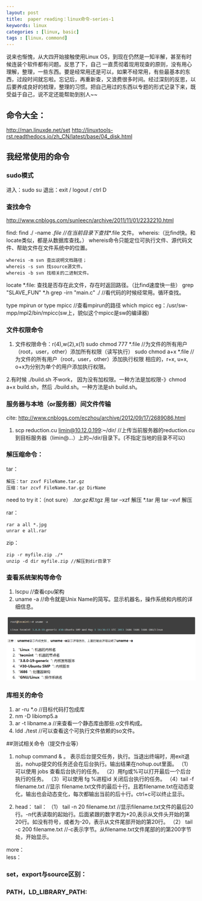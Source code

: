```yaml
---
layout: post
title:  paper reading：linux命令-series-1
keywords: linux
categories : [linux, basic]
tags : [linux，commond]
---
```


说来也惭愧，从大四开始接触使用Linux OS，到现在仍然是一知半解，甚至有时候连装个软件都有问题。反思了下，自己 一直贯彻着现用现查的原则，没有用心理解，整理，一些东西。要是经常用还是可以，如果不经常用，有些最基本的东西，过段时间就忘啦。忘记后，再重新查，又浪费很多时间。经过深刻的反思，以后要养成良好的梳理，整理的习惯。把自己用过的东西以专题的形式记录下来，既受益于自己，说不定还能帮助到别人~~

## 命令大全：
http://man.linuxde.net/set
http://linuxtools-rst.readthedocs.io/zh_CN/latest/base/04_disk.html


## 我经常使用的命令

### sudo模式
进入：sudo su
退出：exit / logout / ctrl D

### 查找命令
http://www.cnblogs.com/sunleecn/archive/2011/11/01/2232210.html

find: find ./ -name *.file    //在当前目录下查找**.file 文件。
whereis:（比find快。和locate类似，都是从数据库查找。）
whereis命令只能定位可执行文件、源代码文件、帮助文件在文件系统中的位置。

	whereis -m svn 查出说明文档路径；
	whereis -s svn 找source源文件。
	whereis -b svn 找相关的二进制文件。
	
locate *.file: 查找是否存在此文件，存在时返回路径。（比find速度快一些）
grep "SLAVE_FUN" *.h
grep -irn "main.c" ./    //看代码的时候经常用。循环查找。

type mpirun or type mpicc //查看mpirun的路径
which mpicc
eg：/usr/sw-mpp/mpi2/bin/mpicc(sw上，貌似这个mpicc是sw的编译器)


### 文件权限命令

1. 文件权限命令：r(4),w(2),x(1)
sudo chmod 777 *.file  //为文件的所有用户（root，user，other）添加所有权限（读写执行）
sudo chmod a+x  *.file //为文件的所有用户（root，user，other）添加执行权限
相应的，r+x, u+x, o+x为分别为单个的用户添加执行权限。

2.有时候 ./build.sh 不work， 因为没有加权限。一种方法是加权限-》chmod a+x build.sh，然后 ./build.sh。一种方法是sh build.sh。


### 服务器与本地（or服务器）间文件传输
cite:
http://www.cnblogs.com/eczhou/archive/2012/09/17/2689086.html

1. scp reduction.cu limin@10.12.0.199:~/dir/
//上传当前服务器的reduction.cu到目标服务器（limin@...）上的~/dir/目录下。(不指定当地的目录不可以)


### 解压缩命令：
tar：

	解压：tar zxvf FileName.tar.gz
	压缩：tar zcvf FileName.tar.gz DirName
need to try it：（not sure）
*.tar.gz和*.tgz 用 tar –xzf 解压
*.tar 用 tar –xvf 解压


 rar：

	rar a all *.jpg
	unrar e all.rar
zip：
			
	zip -r myfile.zip ./*
	unzip -d dir myfile.zip //解压到dir目录下

### 查看系统架构等命令
1. lscpu    //查看cpu架构
2.  uname -a  //命令就是Unix Name的简写。显示机器名，操作系统和内核的详细信息。

![uname](./images/uname.png)


### 库相关的命令
1. ar -ru *.o //目标代码打包成库 
2. nm -D libiomp5.a
3. ar -t libname.a //来查看一个静态库由那些.o文件构成。
4. ldd ./test //可以查看这个可执行文件依赖的so文件。

##测试相关命令（提交作业等）
1. nohup command & 。
表示后台提交任务，执行。当退出终端时，用exit退出，nohup提交的任务还会在后台执行。输出结果在nohup.out里面。
（1）可以使用 jobs 查看后台执行的任务。
（2）用fg或%可以打开最后一个后台执行的任务。
（3）可以使用 fg %进程id 关闭后台执行的任务。
（4）tail -f filename.txt  //显示 filename.txt文件的最后十行。且若filename.txt在动态变化，输出也会动态变化，每次都输出当前的后十行。ctrl+c可以终止显示。

2. head：
tail：
（1）	tail -n 20 filename.txt //显示filename.txt文件的最后20行。-n代表读取的起始行。后面紧跟的数字若为+20,表示从文件头开始的第20行。如没有符号，或者为-20，表示从文件尾部开始的第20行。
（2） tail -c 200 filename.txt //-c表示字节。从filename.txt文件尾部的的第200字节处，开始显示。

more：  
less：

### set，export与source区别：

### PATH，LD_LIBRARY_PATH:
